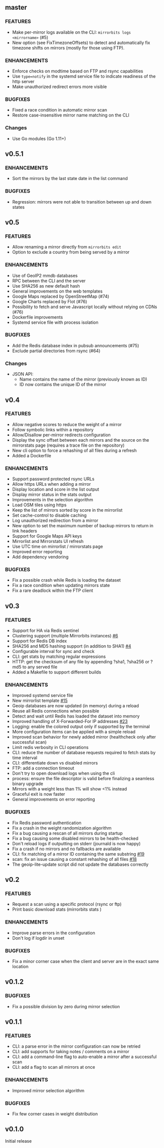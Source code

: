 ## master

### FEATURES

- Make per-mirror logs available on the CLI: `mirrorbits logs <mirrorname>` (#5)
- New option (see FixTimezoneOffsets) to detect and automatically fix timezone shifts on mirrors (mostly for those using FTP).

### ENHANCEMENTS

- Enforce checks on modtime based on FTP and rsync capabilities
- Use `type=notify` in the systemd service file to indicate readiness of the http server
- Make unauthorized redirect errors more visible

### BUGFIXES

- Fixed a race condition in automatic mirror scan
- Restore case-insensitive mirror name matching on the CLI

### Changes

- Use Go modules (Go 1.11+)

## v0.5.1

### ENHANCEMENTS

- Sort the mirrors by the last state date in the list command

### BUGFIXES

- Regression: mirrors were not able to transition between up and down states

## v0.5

### FEATURES

- Allow renaming a mirror directly from `mirrorbits edit`
- Option to exclude a country from being served by a mirror

### ENHANCEMENTS

- Use of GeoIP2 mmdb databases
- RPC between the CLI and the server
- Use SHA256 as new default hash
- General improvements on the web templates
- Google Maps replaced by OpenStreetMap (#74)
- Google Charts replaced by Flot (#76)
- Possibility to fetch and serve Javascript locally without relying on CDNs (#76)
- Dockerfile improvements
- Systemd service file with process isolation

### BUGFIXES

- Add the Redis database index in pubsub announcements (#75)
- Exclude partial directories from rsync (#64)

### Changes

- JSON API:
  - Name contains the name of the mirror (previously known as ID)
  - ID now contains the unique ID of the mirror

## v0.4

### FEATURES

- Allow negative scores to reduce the weight of a mirror
- Follow symbolic links within a repository
- Allow/Disallow per-mirror redirects configuration
- Display the sync offset between each mirrors and the source on the mirrorstats page (requires a trace file on the repository)
- New cli option to force a rehashing of all files during a refresh
- Added a Dockerfile

### ENHANCEMENTS

- Support password protected rsync URLs
- Allow https URLs when adding a mirror
- Display location and score in the list output
- Display mirror status in the stats output
- Improvements in the selection algorithm
- Load OSM tiles using https
- Keep the list of mirrors sorted by score in the mirrorlist
- Set cache-control to disable caching
- Log unauthorized redirection from a mirror
- New option to set the maximum number of backup mirrors to return in link headers
- Support for Google Maps API keys
- Mirrorlist and Mirrorstats UI refresh
- Use UTC time on mirrorlist / mirrorstats page
- Improved error reporting
- Add dependency vendoring

### BUGFIXES

- Fix a possible crash while Redis is loading the dataset
- Fix a race condition when updating mirrors state
- Fix a rare deadlock within the FTP client

## v0.3

### FEATURES

- Support for HA via Redis sentinel
- Clustering support (multiple Mirrorbits instances) [#6](https://github.com/opensourceways/mirrorbits/issues/6)
- Support for Redis DB index
- SHA256 and MD5 hashing support (in addition to SHA1) [#4](https://github.com/opensourceways/mirrorbits/issues/4)
- Configurable interval for sync and check
- CLI: get stats by matching regular expressions
- HTTP: get the checksum of any file by appending ?sha1, ?sha256 or ?md5 to any served file
- Added a Makefile to support different builds

### ENHANCEMENTS

- Improved systemd service file
- New mirrorlist template [#15](https://github.com/opensourceways/mirrorbits/issues/15)
- Geoip databases are now updated (in memory) during a reload
- Reuse all Redis connections when possible
- Detect and wait until Redis has loaded the dataset into memory
- Improved handling of X-Forwarded-For IP addresses [#23](https://github.com/opensourceways/mirrorbits/issues/23)
- Logging: enable the colored output only if supported by the terminal
- More configuration items can be applied with a simple reload
- Improved scan behavior for newly added mirror (healthcheck only after successful scan)
- Limit redis verbosity in CLI operations
- CLI: reduce the number of database requests required to fetch stats by time interval
- CLI: differentiate down vs disabled mirrors
- FTP: add a connection timeout
- Don't try to open download logs when using the cli
- process: ensure the file descriptor is valid before finalizing a seamless binary upgrade
- Mirrors with a weight less than 1% will show <1% instead
- Graceful exit is now faster
- General improvements on error reporting


### BUGFIXES

- Fix Redis password authentication
- Fix a crash in the weight randomization algorithm
- Fix a bug causing a rescan of all mirrors during startup
- Fix a bug causing some disabled mirrors to be health-checked
- Don't reload logs if outputting on stderr (journald is now happy)
- Fix a crash if no mirrors and no fallbacks are available
- CLI: fix matching of a mirror ID containing the same substring [#19](https://github.com/opensourceways/mirrorbits/issues/19)
- scan: fix an issue causing a constant rehashing of all files [#18](https://github.com/opensourceways/mirrorbits/issues/18)
- The geoip-lite-update script did not update the databases correctly

## v0.2

### FEATURES

- Request a scan using a specific protocol (rsync or ftp)
- Print basic download stats (mirrorbits stats <identifier>)

### ENHANCEMENTS

- Improve parse errors in the configuration
- Don't log if logdir in unset

### BUGFIXES

- Fix a minor corner case when the client and server are in the exact same location

## v0.1.2

### BUGFIXES

- Fix a possible division by zero during mirror selection

## v0.1.1

### FEATURES

- CLI: a parse error in the mirror configuration can now be retried
- CLI: add supports for taking notes / comments on a mirror
- CLI: add a command-line flag to auto-enable a mirror after a successful scan
- CLI: add a flag to scan all mirrors at once

### ENHANCEMENTS

- Improved mirror selection algorithm

### BUGFIXES

- Fix few corner cases in weight distribution

## v0.1.0

Initial release
